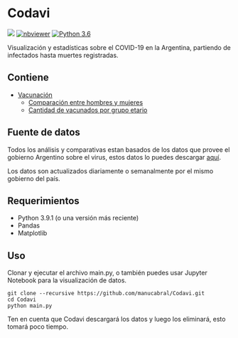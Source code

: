 # Codavi
[![](https://img.shields.io/badge/License-GPLv3-red.svg)](https://github.com/manucabral/COVID-19-Davi/blob/main/LICENSE)
[![nbviewer](https://img.shields.io/badge/jupyter_notebook-nbviewer-black.svg?style=flat-square)](https://nbviewer.jupyter.org/github/manucabral/Codavi/blob/main/Vacunación/DOSIS1-MasculineAndFeminineComparative.ipynb)
[![Python 3.6](https://img.shields.io/badge/python-3.9.1-blue.svg)](https://www.python.org/downloads/release/python-360/)

Visualización y estadísticas sobre el COVID-19 en la Argentina, partiendo de infectados hasta muertes registradas.

## Contiene
- [Vacunación](https://github.com/manucabral/Codavi/tree/main/Vacunación)
  - [Comparación entre hombres y mujeres](https://github.com/manucabral/Codavi/blob/main/Vacunación/DOSIS1-MasculineAndFeminineComparative.ipynb)
  - [Cantidad de vacunados por grupo etario](https://github.com/manucabral/Codavi/blob/main/Vacunación/DOSIS1-GrupoEtarioComparativa.ipynb)

## Fuente de datos
Todos los análisis y comparativas estan basados de los datos que provee el gobierno Argentino sobre el virus, estos datos lo puedes descargar [aquí](https://datos.gob.ar/dataset/salud-vacunas-contra-covid-19-dosis-aplicadas-republica-argentina---registro-desagregado).

Los datos son actualizados diariamente o semanalmente por el mismo gobierno del país.

## Requerimientos
- Python 3.9.1 (o una versión más reciente)
- Pandas
- Matplotlib

## Uso
Clonar y ejecutar el archivo main.py, o también puedes usar Jupyter Notebook para la visualización de datos.
```
git clone --recursive https://github.com/manucabral/Codavi.git
cd Codavi
python main.py
```
Ten en cuenta que Codavi descargará los datos y luego los eliminará, esto tomará poco tiempo.


